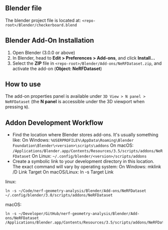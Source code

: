 ## Blender file

The blender project file is located at: `<repo-root>/Blender/checkerboard.blend`


## Blender Add-On Installation

1. Open Blender (3.0.0 or above)
1. In Blender, head to **Edit > Preferences > Add-ons**, and click **Install...**
1. Select the **ZIP** file in `<repo-root>/Blender/Add-ons/NeRFDataset.zip`, and activate the add-on (**Object: NeRFDataset**)


## How to use 

The add-on properties panel is available under `3D View > N panel > NeRFDataset` (the **N panel** is accessible under the 3D viewport when pressing `N`).

## Addon Development Workflow

- Find the location where Blender stores add-ons. It's usually something like:
On Windows: `%USERPROFILE%\AppData\Roaming\Blender Foundation\Blender\<version>\scripts\addons`
On macOS: `/Applications/Blender.app/Contents/Resources/3.5/scripts/addons/NeRFDataset`
On Linux: `~/.config/blender/<version>/scripts/addons`
- Create a symbolic link to your development directory in this location. The exact command will vary by operating system:
On Windows: mklink /D Link Target
On macOS/Linux: ln -s Target Link

linux:
```
ln -s ~/Code/nerf-geometry-analysis/Blender/Add-ons/NeRFDataset ~/.config/blender/3.0/scripts/addons/NeRFDataset
```

macOS:
```
ln -s ~/Developer/GitHub/nerf-geometry-analysis/Blender/Add-ons/NeRFDataset /Applications/Blender.app/Contents/Resources/3.5/scripts/addons/NeRFDataset
```
